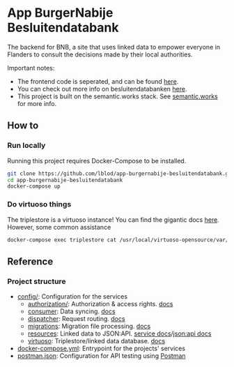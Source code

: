 # App BurgerNabije Besluitendatabank

The backend for BNB, a site that uses linked data to empower everyone in Flanders to consult the decisions made by their local authorities.

Important notes: 
- The frontend code is seperated, and can be found [here](https://github.com/lblod/frontend-burgernabije-besluitendatabank).
- You can check out more info on besluitendatabanken [here](https://lokaalbestuur.vlaanderen.be/besluitendatabank).
- This project is built on the semantic.works stack. See [semantic.works](https://semantic.works/) for more info.

## How to
### Run locally
Running this project requires Docker-Compose to be installed. 

```bash
git clone https://github.com/lblod/app-burgernabije-besluitendatabank.git
cd app-burgernabije-besluitendatabank
docker-compose up
```

### Do virtuoso things
The triplestore is a virtuoso instance! You can find the gigantic docs [here](https://docs.openlinksw.com/virtuoso/ch-overview/). However, some common assistance 
```bash
docker-compose exec triplestore cat /usr/local/virtuoso-opensource/var/lib/virtuoso/db/virtuoso.log  # Print virtuoso logs
```

## Reference
### Project structure
- [config/](config/): Configuration for the services 
    - [authorization/](config/authorization/): Authorization & access rights. [docs](https://github.com/mu-semtech/mu-authorization/)
    - [consumer](config/consumer/): Data syncing. [docs](https://github.com/lblod/delta-consumer)
    - [dispatcher](config/dispatcher/): Request routing. [docs](https://github.com/mu-semtech/mu-dispatcher)
    - [migrations](config/migrations/): Migration file processing. [docs](https://github.com/mu-semtech/mu-migrations-service)
    - [resources](config/resources/): Linked data to JSON:API. [service docs](https://github.com/mu-semtech/mu-cl-resources)/[json:api docs](https://jsonapi.org/)
    - [virtuoso](config/virtuoso/): Triplestore/linked data database. [docs](https://hub.docker.com/r/redpencil/virtuoso)
- [docker-compose.yml](docker-compose.yml): Entrypoint for the projects' services
- [postman.json](postman.json): Configuration for API testing using [Postman](https://www.postman.com/)
